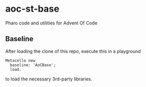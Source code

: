 # aoc-st-base
Pharo code and utilities for Advent Of Code

Baseline
--------

After loading the clone of this repo, execute this in a playground

```smalltalk
Metacello new
  baseline: 'AoCBase';
  load.
```

to load the necessary 3rd-party libraries.
